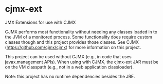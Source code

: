 cjmx-ext
========

JMX Extensions for use with CJMX

CJMX performs most functionality without needing any classes loaded in to the JVM of a monitored process.  Some functionality does require custom classes though and this project provides those classes.  See CJMX (https://github.com/cjmx/cjmx) for more information on this project.

This project can be used without CJMX (e.g., in code that uses javax.management APIs).  When using with CJMX, the cjmx-ext JAR must be on the VM classpath (e.g., not in a web application classloader).

Note: this project has no runtime dependencies besides the JRE.

